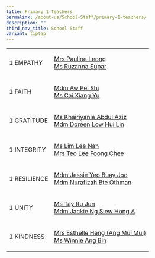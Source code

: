 ```yaml
---
title: Primary 1 Teachers
permalink: /about-us/School-Staff/primary-1-teachers/
description: ""
third_nav_title: School Staff
variant: tiptap
---
```

<table style="minWidth: 50px">
<colgroup>
<col>
<col>
</colgroup>
<tbody>
<tr>
<td rowspan="1" colspan="1">
<p>1 EMPATHY</p>
</td>
<td rowspan="1" colspan="1">
<p><a href="mailto:ho_soo_khim@moe.edu.sg" rel="noopener noreferrer nofollow" target="_blank">Mrs Pauline Leong</a>
<br><a href="mailto:ruzanna_supar@moe.edu.sg" rel="noopener noreferrer nofollow" target="_blank">Ms Ruzanna Supar</a>
</p>
</td>
</tr>
<tr>
<td rowspan="1" colspan="1">
<p>1 FAITH</p>
</td>
<td rowspan="1" colspan="1">
<p><a href="mailto:aw_pei_shi@moe.edu.sg" rel="noopener noreferrer nofollow" target="_blank">Mdm Aw Pei Shi </a>
<br><a href="mailto:jaseela_mohamed_noorul_ameen@moe.edu.sg" rel="noopener noreferrer nofollow" target="_blank">Ms Cai Xiang Yu</a>
</p>
</td>
</tr>
<tr>
<td rowspan="1" colspan="1">
<p>1 GRATITUDE</p>
</td>
<td rowspan="1" colspan="1">
<p><a href="mailto:khairiyanie_abdul_aziz@moe.edu.sg" rel="noopener noreferrer nofollow" target="_blank">Ms Khairiyanie Abdul Aziz</a> 
<br><a href="mailto:zahidah_mohamed_nizar@moe.edu.sg" rel="noopener noreferrer nofollow" target="_blank">Mdm Doreen Low Hui Lin</a>
</p>
</td>
</tr>
<tr>
<td rowspan="1" colspan="1">
<p>1 INTEGRITY</p>
</td>
<td rowspan="1" colspan="1">
<p><a href="mailto:lim_lee_nah@moe.edu.sg" rel="noopener noreferrer nofollow" target="_blank">Ms Lim Lee Nah</a> 
<br><a href="mailto:Lee_Foong_Chee_A@moe.edu.sg" rel="noopener noreferrer nofollow" target="_blank">Mrs Teo Lee Foong Chee</a>
</p>
</td>
</tr>
<tr>
<td rowspan="1" colspan="1">
<p>1 RESILIENCE</p>
</td>
<td rowspan="1" colspan="1">
<p><a href="mailto:jessie_yeo_buay_joo@moe.edu.sg" rel="noopener noreferrer nofollow" target="_blank">Mdm Jessie Yeo Buay Joo</a> 
<br><a href="mailto:ho_soo_khim@moe.edu.sg" rel="noopener noreferrer nofollow" target="_blank">Mdm Nurafizah Bte Othman</a>
</p>
</td>
</tr>
<tr>
<td rowspan="1" colspan="1">
<p>1 UNITY</p>
</td>
<td rowspan="1" colspan="1">
<p><a href="mailto:tay_ru_jun@moe.edu.sg" rel="noopener noreferrer nofollow" target="_blank">Ms Tay Ru Jun</a> 
<br><a href="mailto:sum_yoong_lee_matthew@moe.edu.sg" rel="noopener noreferrer nofollow" target="_blank">Mdm Jackie Ng Siew Hong A</a>
</p>
</td>
</tr>
<tr>
<td rowspan="1" colspan="1">
<p>1 KINDNESS</p>
</td>
<td rowspan="1" colspan="1">
<p><a href="mailto:ang_mui_mui_esthelle@moe.edu.sg" rel="noopener noreferrer nofollow" target="_blank">Mrs Esthelle Heng (Ang Mui Mui)</a> 
<br><a href="mailto:chia_peishan@moe.edu.sg" rel="noopener noreferrer nofollow" target="_blank">Ms Winnie Ang Bin</a>
</p>
</td>
</tr>
</tbody>
</table>
<p></p>